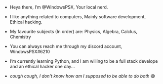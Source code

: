 - Heya there, I’m @WindowsPSX, Your local nerd.

- I like anything related to computers, Mainly software development, Ethical hacking.

- My favourite subjects (In order) are: Physics, Algebra, Calclus, Chemistry

- You can always reach me through my discord account, WindowsPSX#6210
  
- I’m currently learning Python, and I am willing to be a full stack develope and an ethical hacker one day...
- *cough cough, I don't know how am I supposed to be able to do both* 😅

<!---
WindowsPSX/WindowsPSX is a ✨ special ✨ repository because its `README.md` (this file) appears on your GitHub profile.
You can click the Preview link to take a look at your changes.
--->
